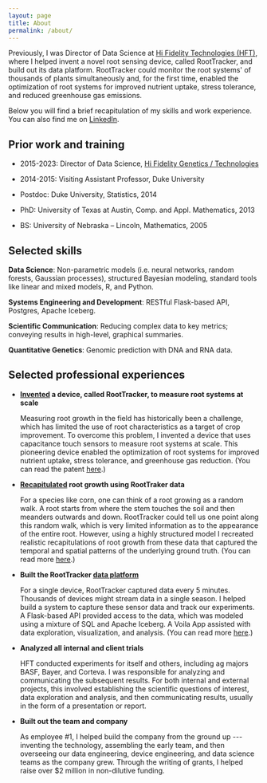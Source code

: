 ```yaml
---
layout: page
title: About
permalink: /about/
---
```


Previously, I was Director of Data Science at [Hi Fidelity
Technologies (HFT)](https://www.hifidelitytechnologies.com/), where I
helped invent a novel root sensing device, called RootTracker, and
build out its data platform.  RootTracker could monitor the root
systems' of thousands of plants simultaneously and, for the first
time, enabled the optimization of root systems for improved nutrient
uptake, stress tolerance, and reduced greenhouse gas emissions.  

Below you will find a brief recapitulation of my skills and work
experience.  You can also find me on
[LinkedIn](https://www.linkedin.com/in/jesse-windle-19802836).


## Prior work and training

- 2015-2023: Director of Data Science, [Hi Fidelity Genetics /
  Technologies](https://www.hifidelitytechnologies.com/)
- 2014-2015: Visiting Assistant Professor, Duke University

- Postdoc: Duke University, Statistics, 2014
- PhD: University of Texas at Austin, Comp. and Appl. Mathematics, 2013
- BS: University of Nebraska – Lincoln, Mathematics, 2005


## Selected skills
		
**Data Science**: Non-parametric models (i.e. neural networks, random
forests, Gaussian processes), structured Bayesian modeling, standard
tools like linear and mixed models, R, and Python.
		
**Systems Engineering and Development**: RESTful Flask-based API,
Postgres, Apache Iceberg.
		
**Scientific Communication**: Reducing complex data to key metrics;
conveying results in high-level, graphical summaries.

**Quantitative Genetics**: Genomic prediction with DNA and RNA data.


## Selected professional experiences

- **[Invented](https://patents.google.com/patent/US11293910B2/) a
  device, called RootTracker, to measure root systems at scale**
  
    Measuring root growth in the field has historically been a
    challenge, which has limited the use of root characteristics as a
    target of crop improvement.  To overcome this problem, I invented
    a device that uses capacitance touch sensors to measure root
    systems at scale.  This pioneering device enabled the optimization
    of root systems for improved nutrient uptake, stress tolerance,
    and greenhouse gas reduction.  (You can read the patent
    [here](https://patents.google.com/patent/US11293910B2/).)
  
- **[Recapitulated](../2023/07/26/rootmodel.html) root growth using
  RootTraker data**

	For a species like corn, one can think of a root growing as a
    random walk.  A root starts from where the stem touches the soil
    and then meanders outwards and down.  RootTracker could tell us
    one point along this random walk, which is very limited
    information as to the appearance of the entire root.  However,
    using a highly structured model I recreated realistic
    recapitulations of root growth from these data that captured the
    temporal and spatial patterns of the underlying ground truth.
    (You can read more [here](../2023/07/26/rootmodel.html).)

- **Built the RootTracker [data platform](../2023/08/09/data-engineering.html)**
  
    For a single device, RootTracker captured data every 5 minutes.
    Thousands of devices might stream data in a single season.  I
    helped build a system to capture these sensor data and track our
    experiments.  A Flask-based API provided access to the data, which
    was modeled using a mixture of SQL and Apache Iceberg.  A Voila
    App assisted with data exploration, visualization, and analysis.
    (You can read more [here](../2023/08/09/data-engineering.html).)

- **Analyzed all internal and client trials**

	HFT conducted experiments for itself and others, including ag
    majors BASF, Bayer, and Corteva.  I was responsible for analyzing
    and communicating the subsequent results.  For both internal and
    external projects, this involved establishing the scientific
    questions of interest, data exploration and analysis, and then
    communicating results, usually in the form of a presentation or
    report.

- **Built out the team and company**

	As employee #1, I helped build the company from the ground up ---
    inventing the technology, assembling the early team, and then
    overseeing our data engineering, device engineering, and data
    science teams as the company grew.  Through the writing of grants,
    I helped raise over $2 million in non-dilutive funding.
		
		

		
